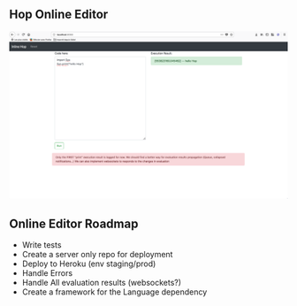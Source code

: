 ## Hop Online Editor
![Online Editor](HopInlineEditor.png
 "Inline Editor")


## Online Editor Roadmap
* Write tests
* Create a server only repo for deployment
* Deploy to Heroku (env staging/prod)
* Handle Errors
* Handle All evaluation results (websockets?)
* Create a framework for the Language dependency
